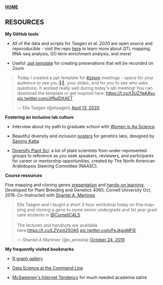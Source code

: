 **<span style="color: grey;"> [HOME](./index.md) </span>**

## RESOURCES  

**My GitHub tools**  

+ All of the data and scripts for *Taagen et al. 2020* are open source and reporoducible - visit the repo [here](https://github.com/etaagen/Taagen_2021_TPG) to learn more about QTL mapping, RNA-seq analysis, GO term enrichment analysis, and more!  

+ Useful [.ppt template](https://github.com/etaagen/SmallGrains/tree/master/Presentations) for creating presenations that will be recorded on Zoom   
<blockquote class="twitter-tweet"><p lang="en" dir="ltr">Today I created a ppt template for <a href="https://twitter.com/hashtag/zoom?src=hash&amp;ref_src=twsrc%5Etfw">#zoom</a> meetings - space for your audience to see you 💁‍♀️, your slides, and for you to see who asks questions. It worked really well during today&#39;s lab meeting! You can download the template or get inspired here: <a href="https://t.co/t3UZYeAAyu">https://t.co/t3UZYeAAyu</a> <a href="https://t.co/JfRuIDXAET">pic.twitter.com/JfRuIDXAET</a></p>&mdash; Ella Taagen (@etaagen) <a href="https://twitter.com/etaagen/status/1249838482475843584?ref_src=twsrc%5Etfw">April 13, 2020</a></blockquote> <script async src="https://platform.twitter.com/widgets.js" charset="utf-8"></script>


**Fostering an inclusive lab culture**  

+ Interview about my path to graduate school with [Women in Ag Science](https://www.womeninagscience.org/post/meet-ellie-taagen-plant-genetics-ph-d-candidate)

+ Beautiful diversity and inclusion [posters](https://sammykatta.com/diversity) for genetics labs, designed by [Sammy Katta](https://sammykatta.com/)  

+ [Diversify Plant Sci](https://tinyurl.com/DiversifyPlantSci): a list of plant scientists from under-represented groups to reference as you seek speakers, reviewers, and participants for career or mentorship opportunities, created by The North American Arabidopsis Steering Committee (NAASC).


**Course resources**  

Fine mapping and cloning genes [presentation](https://shantel-martinez.github.io/Presentations/ET_SM%20fine%20mapping%20lecture.pdf) and [hands-on learning](https://docs.google.com/spreadsheets/d/1Q2Vk2jL3fFIrPeyyOT0KHQXYULPGhvjFHuCv1kOPy0w/edit#gid=1318519071). Developed for Plant Breeding and Genetics 4060, Cornell University Oct, 2019. Co-Instructed with [Shantel A. Martinez](https://shantel-martinez.github.io/talks.html)    
<blockquote class="twitter-tweet"><p lang="en" dir="ltr">Ella Taagen and I taught a short 3 hour workshop today on fine mapping and cloning a gene to some senior undergrads and 1st year graduate students in <a href="https://twitter.com/CornellCALS?ref_src=twsrc%5Etfw">@CornellCALS</a> <br><br>The lectures and handouts are available here:<a href="https://t.co/LZVxm25OA5">https://t.co/LZVxm25OA5</a> <a href="https://t.co/FeJkgqMFlE">pic.twitter.com/FeJkgqMFlE</a></p>&mdash; Shantel A Martinez (@s_amealia) <a href="https://twitter.com/s_amealia/status/1187510378420412417?ref_src=twsrc%5Etfw">October 24, 2019</a></blockquote> <script async src="https://platform.twitter.com/widgets.js" charset="utf-8"></script>





**My frequently visited bookmarks**  

* [R graph gallery](https://www.r-graph-gallery.com/index.html)  

* [Data Science at the Command Line](https://www.datascienceatthecommandline.com/)  

* [McSweeney's Internet Tendency](https://www.mcsweeneys.net/) for much needed academia satire 
